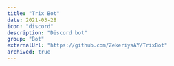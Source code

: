 ```yaml
---
title: "Trix Bot"
date: 2021-03-28
icon: "discord"
description: "Discord bot"
group: "Bot"
externalUrl: "https://github.com/ZekeriyaAY/TrixBot"
archived: true
---
```

